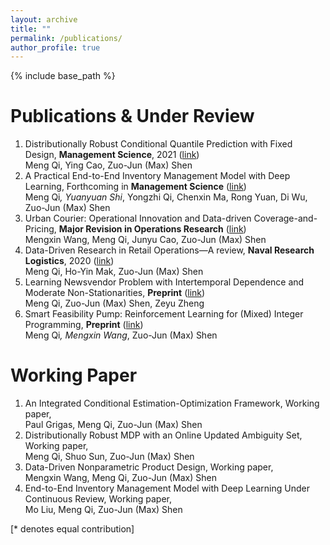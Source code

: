 ```yaml
---
layout: archive
title: ""
permalink: /publications/
author_profile: true
---
```

{% include base_path %} 

# Publications & Under Review
1. Distributionally Robust Conditional Quantile Prediction with Fixed Design, **Management Science**, 2021 ([link](https://pubsonline.informs.org/doi/abs/10.1287/mnsc.2020.3903))     
Meng Qi, Ying Cao, Zuo-Jun (Max) Shen
1. A Practical End-to-End Inventory Management Model with Deep Learning, Forthcoming in **Management Science** ([link](https://papers.ssrn.com/sol3/papers.cfm?abstract_id=3737780))    
Meng Qi<sup>*</sup>, Yuanyuan Shi<sup>*</sup>, Yongzhi Qi, Chenxin Ma, Rong Yuan, Di Wu, Zuo-Jun (Max) Shen
1. Urban Courier: Operational Innovation and Data-driven Coverage-and-Pricing, **Major Revision in Operations Research** ([link](https://papers.ssrn.com/sol3/papers.cfm?abstract_id=3678317))     
Mengxin Wang, Meng Qi, Junyu Cao, Zuo-Jun (Max) Shen
1. Data-Driven Research in Retail Operations—A review, **Naval Research Logistics**, 2020 ([link](https://onlinelibrary.wiley.com/doi/full/10.1002/nav.21949))   
Meng Qi, Ho-Yin Mak, Zuo-Jun (Max) Shen
1. Learning Newsvendor Problem with Intertemporal Dependence and Moderate Non-Stationarities, **Preprint** ([link](https://papers.ssrn.com/sol3/papers.cfm?abstract_id=3648615))     
Meng Qi, Zuo-Jun (Max) Shen, Zeyu Zheng
1. Smart Feasibility Pump: Reinforcement Learning for (Mixed) Integer Programming, **Preprint** ([link](https://arxiv.org/abs/2102.09663))     
Meng Qi<sup>*</sup>, Mengxin Wang<sup>*</sup>, Zuo-Jun (Max) Shen


# Working Paper
1. An Integrated Conditional Estimation-Optimization Framework, Working paper,       
Paul Grigas, Meng Qi, Zuo-Jun (Max) Shen
1. Distributionally Robust MDP with an Online Updated Ambiguity Set, Working paper,     
Meng Qi, Shuo Sun, Zuo-Jun (Max) Shen
1. Data-Driven Nonparametric Product Design, Working paper,     
Mengxin Wang, Meng Qi, Zuo-Jun (Max) Shen
1. End-to-End Inventory Management Model with Deep Learning Under Continuous Review, Working paper,           
Mo Liu, Meng Qi, Zuo-Jun (Max) Shen

[\* denotes equal contribution]

<!-- {% if author.googlescholar %}
  You can also find my articles on <u><a href="{{author.googlescholar}}">my Google Scholar profile</a>.</u>
{% endif %}

{% include base_path %}

{% for post in site.publications reversed %}
  {% include archive-single.html %}
{% endfor %}
 -->
